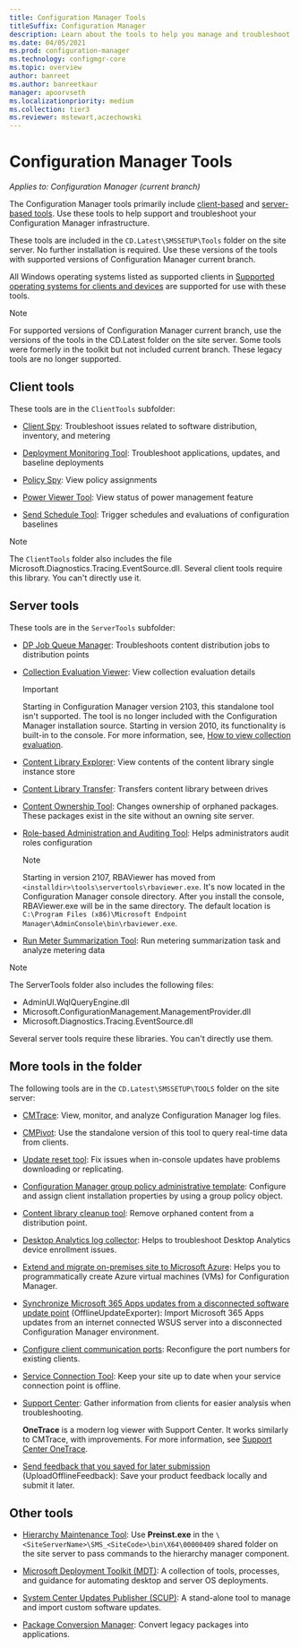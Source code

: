 ```yaml
---
title: Configuration Manager Tools
titleSuffix: Configuration Manager
description: Learn about the tools to help you manage and troubleshoot your Configuration Manager infrastructure.
ms.date: 04/05/2021
ms.prod: configuration-manager
ms.technology: configmgr-core
ms.topic: overview
author: banreet
ms.author: banreetkaur
manager: apoorvseth
ms.localizationpriority: medium
ms.collection: tier3
ms.reviewer: mstewart,aczechowski
---
```


# Configuration Manager Tools

*Applies to: Configuration Manager (current branch)*

The Configuration Manager tools primarily include [client-based](#client-tools) and [server-based tools](#server-tools). Use these tools to help support and troubleshoot your Configuration Manager infrastructure.

These tools are included in the `CD.Latest\SMSSETUP\Tools` folder on the site server. No further installation is required.<!--1357145--> Use these versions of the tools with supported versions of Configuration Manager current branch.

All Windows operating systems listed as supported clients in [Supported operating systems for clients and devices](../plan-design/configs/supported-operating-systems-for-clients-and-devices.md) are supported for use with these tools.

> [!NOTE]
> For supported versions of Configuration Manager current branch, use the versions of the tools in the CD.Latest folder on the site server. Some tools were formerly in the toolkit but not included current branch. These legacy tools are no longer supported.

## Client tools

These tools are in the `ClientTools` subfolder:

- [Client Spy](clispy.md): Troubleshoot issues related to software distribution, inventory, and metering

- [Deployment Monitoring Tool](deployment-monitoring-tool.md): Troubleshoot applications, updates, and baseline deployments

- [Policy Spy](policy-spy.md): View policy assignments

- [Power Viewer Tool](power-viewer-tool.md): View status of power management feature

- [Send Schedule Tool](send-schedule-tool.md): Trigger schedules and evaluations of configuration baselines

> [!NOTE]
> The `ClientTools` folder also includes the file Microsoft.Diagnostics.Tracing.EventSource.dll. Several client tools require this library. You can't directly use it.

## Server tools

These tools are in the `ServerTools` subfolder:

- [DP Job Queue Manager](dp-job-manager.md): Troubleshoots content distribution jobs to distribution points

- [Collection Evaluation Viewer](ceviewer.md): View collection evaluation details

  > [!IMPORTANT]
  > Starting in Configuration Manager version 2103, this standalone tool isn't supported.<!-- 8509484 --> The tool is no longer included with the Configuration Manager installation source. Starting in version 2010, its functionality is built-in to the console. For more information, see, [How to view collection evaluation](../clients/manage/collections/collection-evaluation-view.md).

- [Content Library Explorer](content-library-explorer.md): View contents of the content library single instance store

- [Content Library Transfer](content-library-transfer.md): Transfers content library between drives

- [Content Ownership Tool](content-ownership-tool.md): Changes ownership of orphaned packages. These packages exist in the site without an owning site server.

- [Role-based Administration and Auditing Tool](rbaviewer.md): Helps administrators audit roles configuration

  > [!NOTE]
  > Starting in version 2107, RBAViewer has moved from `<installdir>\tools\servertools\rbaviewer.exe`. It's now located in the Configuration Manager console directory. After you install the console, RBAViewer.exe will be in the same directory. The default location is `C:\Program Files (x86)\Microsoft Endpoint Manager\AdminConsole\bin\rbaviewer.exe`.<!--9579789-->

- [Run Meter Summarization Tool](run-meter-summ.md): Run metering summarization task and analyze metering data

> [!NOTE]
> The ServerTools folder also includes the following files:
>
> - AdminUI.WqlQueryEngine.dll
> - Microsoft.ConfigurationManagement.ManagementProvider.dll
> - Microsoft.Diagnostics.Tracing.EventSource.dll
>
> Several server tools require these libraries. You can't directly use them.

## More tools in the folder

The following tools are in the `CD.Latest\SMSSETUP\TOOLS` folder on the site server:

- [CMTrace](cmtrace.md): View, monitor, and analyze Configuration Manager log files.

- [CMPivot](../servers/manage/cmpivot.md): Use the standalone version of this tool to query real-time data from clients.

- [Update reset tool](../servers/manage/update-reset-tool.md): Fix issues when in-console updates have problems downloading or replicating.

- [Configuration Manager group policy administrative template](../clients/deploy/deploy-clients-to-windows-computers.md#configure-and-assign-client-installation-properties-by-using-a-group-policy-object): Configure and assign client installation properties by using a group policy object.

- [Content library cleanup tool](../plan-design/hierarchy/content-library-cleanup-tool.md): Remove orphaned content from a distribution point.

- [Desktop Analytics log collector](../../desktop-analytics/log-collector.md): Helps to troubleshoot Desktop Analytics device enrollment issues.

- [Extend and migrate on-premises site to Microsoft Azure](azure-migration-tool.md): Helps you to programmatically create Azure virtual machines (VMs) for Configuration Manager. <!--3556022-->

- [Synchronize Microsoft 365 Apps updates from a disconnected software update point](../../sum/get-started/synchronize-office-updates-disconnected.md) (OfflineUpdateExporter): Import Microsoft 365 Apps updates from an internet connected WSUS server into a disconnected Configuration Manager environment.

- [Configure client communication ports](../clients/deploy/configure-client-communication-ports.md): Reconfigure the port numbers for existing clients.

- [Service Connection Tool](../servers/manage/hierarchy-maintenance-tool-preinst.exe.md): Keep your site up to date when your service connection point is offline.

- [Support Center](support-center.md): Gather information from clients for easier analysis when troubleshooting.

    **OneTrace** is a modern log viewer with Support Center. It works similarly to CMTrace, with improvements. For more information, see [Support Center OneTrace](support-center-onetrace.md).

- [Send feedback that you saved for later submission](../understand/product-feedback.md#send-feedback-that-you-saved-for-later-submission) (UploadOfflineFeedback): Save your product feedback locally and submit it later.

## Other tools

- [Hierarchy Maintenance Tool](../servers/manage/hierarchy-maintenance-tool-preinst.exe.md): Use **Preinst.exe** in the `\<SiteServerName>\SMS_<SiteCode>\bin\X64\00000409` shared folder on the site server to pass commands to the hierarchy manager component.

- [Microsoft Deployment Toolkit (MDT)](../../mdt/use-the-mdt.md): A collection of tools, processes, and guidance for automating desktop and server OS deployments.

- [System Center Updates Publisher (SCUP)](../../sum/tools/updates-publisher.md): A stand-alone tool to manage and import custom software updates.

- [Package Conversion Manager](../../apps/pcm/package-conversion-manager.md): Convert legacy packages into applications.
